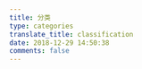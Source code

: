 ```yaml
---
title: 分类
type: categories
translate_title: classification
date: 2018-12-29 14:50:38
comments: false
---
```

